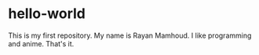 # hello-world
This is my first repository.
My name is Rayan Mamhoud.
I like programming and anime.
That's it.
